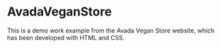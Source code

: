 # AvadaVeganStore
This is a demo work example from the Avada Vegan Store website, which has been developed with HTML and CSS.
